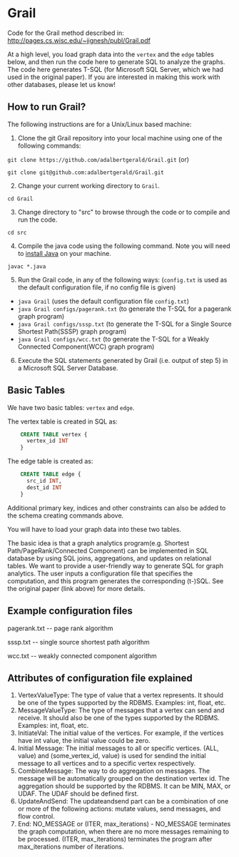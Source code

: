 Grail
============================
Code for the Grail method described in: http://pages.cs.wisc.edu/~jignesh/publ/Grail.pdf

At a high level, you load graph data into the `vertex` and the `edge` tables below, and then run the code here to generate SQL to analyze the graphs. The code here generates T-SQL (for Microsoft SQL Server, which we had used in the original paper). 
If you are interested in making this work with other databases, please let us know! 

How to run Grail?
-----------------------------------------------------------
The following instructions are for a Unix/Linux based machine:

1. Clone the git Grail repository into your local machine using one of the following commands:
  
`git clone https://github.com/adalbertgerald/Grail.git` (or)

`git clone git@github.com:adalbertgerald/Grail.git`

2. Change your current working directory to `Grail`.

  `cd Grail`

3. Change directory to "src" to browse through the code or to compile and run the code.

  `cd src`

4. Compile the java code using the following command. Note you will need to [install Java](https://java.com/en/download/help/index_installing.xml "Java Install Page") on your machine.

  `javac *.java`

5. Run the Grail code, in any of the following ways: (`config.txt` is used as the default configuration file, if no config file is given)

  - `java Grail` (uses the default configuration file `config.txt`)
  - `java Grail configs/pagerank.txt` (to generate the T-SQL for a pagerank graph program)
  - `java Grail configs/sssp.txt` (to generate the T-SQL for a Single Source Shortest Path(SSSP) graph program)
  - `java Grail configs/wcc.txt` (to generate the T-SQL for a Weakly Connected Component(WCC) graph program)

6. Execute the SQL statements generated by Grail (i.e. output of step 5) in a Microsoft SQL Server Database.

Basic Tables
---------------------------
We have two basic tables: `vertex` and `edge`.

The vertex table is created in SQL as:

```sql
    CREATE TABLE vertex {
      vertex_id INT
    }
```

The edge table is created as:
```sql
    CREATE TABLE edge {
      src_id INT,
      dest_id INT
    }
```

Additional primary key, indices and other constraints can also be added to the schema creating commands above.

You will have to load your graph data into these two tables. 

The basic idea is that a graph analytics program(e.g. Shortest Path/PageRank/Connected Component) can be implemented in SQL database by using SQL joins, aggregations, and updates on relational tables. We want to provide a user-friendly way to generate SQL for graph analytics. The user inputs a configuration file that specifies the computation, and this program generates the corresponding (t-)SQL. See the original paper (link above) for more details.

Example configuration files
---------------------------
pagerank.txt -- page rank algorithm

sssp.txt -- single source shortest path algorithm

wcc.txt -- weakly connected component algorithm

Attributes of configuration file explained
------------------------------------------
1. VertexValueType: The type of value that a vertex represents. It should be one of the types supported by the RDBMS. Examples: int, float, etc.
2. MessageValueType: The type of messages that a vertex can send and receive. It should also be one of the types supported by the RDBMS. Examples: int, float, etc.
3. InitiateVal: The initial value of the vertices. For example, if the vertices have int value, the initial value could be zero.
4. Initial Message: The initial messages to all or specific vertices. (ALL, value) and (some_vertex_id, value) is used for sendind the initial message to all vertices and to a specific vertex respectively.
5. CombineMessage: The way to do aggregation on messages. The message will be automatically grouped on the destination vertex id. The aggregation should be supported by the RDBMS. It can be MIN, MAX, or UDAF. The UDAF should be defined first.
6. UpdateAndSend: The updateandsend part can be a combination of one or more of the following actions: mutate values, send messages, and flow control.
7. End: NO_MESSAGE or (ITER, max_iterations) - NO_MESSAGE terminates the graph computation, when there are no more messages remaining to be processed. (ITER, max_iterations) terminates the program after max_iterations number of iterations.


